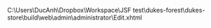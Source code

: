 C:\Users\DucAnh\Dropbox\Workspace\JSF test\dukes-forest\dukes-store\build\web\admin\administrator\Edit.xhtml
